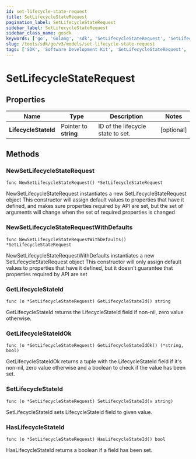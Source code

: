 ```yaml
---
id: set-lifecycle-state-request
title: SetLifecycleStateRequest
pagination_label: SetLifecycleStateRequest
sidebar_label: SetLifecycleStateRequest
sidebar_class_name: gosdk
keywords: ['go', 'Golang', 'sdk', 'SetLifecycleStateRequest', 'SetLifecycleStateRequest'] 
slug: /tools/sdk/go/v3/models/set-lifecycle-state-request
tags: ['SDK', 'Software Development Kit', 'SetLifecycleStateRequest', 'SetLifecycleStateRequest']
---
```


# SetLifecycleStateRequest

## Properties

Name | Type | Description | Notes
------------ | ------------- | ------------- | -------------
**LifecycleStateId** | Pointer to **string** | ID of the lifecycle state to set. | [optional] 

## Methods

### NewSetLifecycleStateRequest

`func NewSetLifecycleStateRequest() *SetLifecycleStateRequest`

NewSetLifecycleStateRequest instantiates a new SetLifecycleStateRequest object
This constructor will assign default values to properties that have it defined,
and makes sure properties required by API are set, but the set of arguments
will change when the set of required properties is changed

### NewSetLifecycleStateRequestWithDefaults

`func NewSetLifecycleStateRequestWithDefaults() *SetLifecycleStateRequest`

NewSetLifecycleStateRequestWithDefaults instantiates a new SetLifecycleStateRequest object
This constructor will only assign default values to properties that have it defined,
but it doesn't guarantee that properties required by API are set

### GetLifecycleStateId

`func (o *SetLifecycleStateRequest) GetLifecycleStateId() string`

GetLifecycleStateId returns the LifecycleStateId field if non-nil, zero value otherwise.

### GetLifecycleStateIdOk

`func (o *SetLifecycleStateRequest) GetLifecycleStateIdOk() (*string, bool)`

GetLifecycleStateIdOk returns a tuple with the LifecycleStateId field if it's non-nil, zero value otherwise
and a boolean to check if the value has been set.

### SetLifecycleStateId

`func (o *SetLifecycleStateRequest) SetLifecycleStateId(v string)`

SetLifecycleStateId sets LifecycleStateId field to given value.

### HasLifecycleStateId

`func (o *SetLifecycleStateRequest) HasLifecycleStateId() bool`

HasLifecycleStateId returns a boolean if a field has been set.


